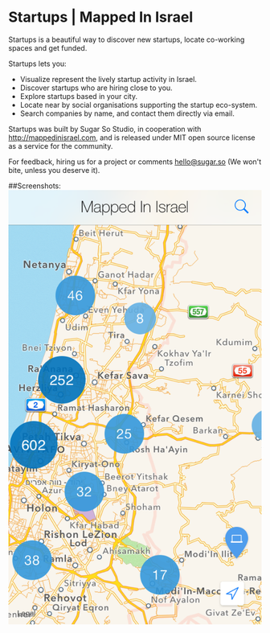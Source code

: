 Startups | Mapped In Israel
================
Startups is a beautiful way to discover new startups, locate co-working spaces and get funded. 

Startups lets you: 
- Visualize represent the lively startup activity in Israel. 
- Discover startups who are hiring close to you. 
- Explore startups based in your city. 
- Locate near by social organisations supporting the startup eco-system. 
- Search companies by name, and contact them directly via email. 

Startups was built by Sugar So Studio, in cooperation with http://mappedinisrael.com, and is released under MIT open source license as a service for the community. 

For feedback, hiring us for a project or comments hello@sugar.so (We won't bite, unless you deserve it).

##Screenshots:
![alt screenshots](/MappedInIsrael/Images/startups5/photo_0.png)
